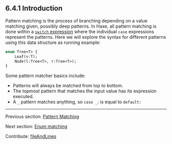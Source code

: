## 6.4.1 Introduction

Pattern matching is the process of branching depending on a value matching given, possibly deep patterns. In Haxe, all pattern matching is done within a [`switch` expression](expression-switch.md) where the individual `case` expressions represent the patterns. Here we will explore the syntax for different patterns using this data structure as running example:

```haxe
enum Tree<T> {
    Leaf(v:T);
    Node(l:Tree<T>, r:Tree<T>);
}
```

Some pattern matcher basics include:



* Patterns will always be matched from top to bottom.
* The topmost pattern that matches the input value has its expression executed.
* A `_` pattern matches anything, so `case _`: is equal to `default:`

---

Previous section: [Pattern Matching](lf-pattern-matching.md)

Next section: [Enum matching](lf-pattern-matching-enums.md)

Contribute: [fileAndLines](https://github.com/HaxeFoundation/HaxeManual/blob/master/06-language-features.tex#L119-119)
